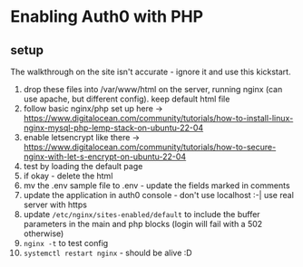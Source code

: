 # Enabling Auth0 with PHP

## setup

The walkthrough on the site isn't accurate - ignore it and use this kickstart.

1) drop these files into /var/www/html on the server, running nginx (can use apache, but different config).  keep default html file
2) follow basic nginx/php set up here ->  https://www.digitalocean.com/community/tutorials/how-to-install-linux-nginx-mysql-php-lemp-stack-on-ubuntu-22-04
3) enable letsencrypt like there -> https://www.digitalocean.com/community/tutorials/how-to-secure-nginx-with-let-s-encrypt-on-ubuntu-22-04
4) test by loading the default page
5) if okay - delete the html
6) mv the .env sample file to .env - update the fields marked in comments
7) update the application in auth0 console - don't use localhost  :-|  use real server with https
8) update `/etc/nginx/sites-enabled/default` to include the buffer parameters in the main and php blocks (login will fail with a 502 otherwise)
9) `nginx -t` to test config
10) `systemctl restart nginx` - should be alive :D
